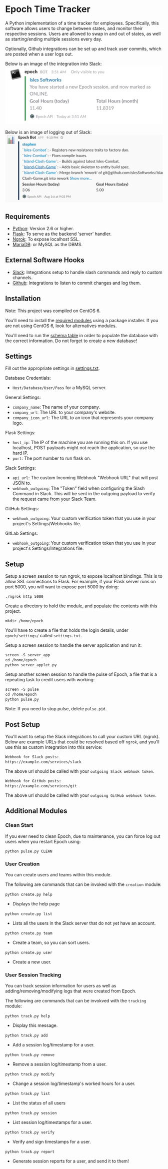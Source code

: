 # Epoch Time Tracker
A Python implementation of a time tracker for employees. Specifically, this software allows users to change between states, and monitor their respective sessions. Users are allowed to swap in and out of states, as well as starting/ending multiple sessions every day. 

Optionally, Github integrations can be set up and track user commits, which are posted when a user logs out.

Below is an image of the integration into Slack:
![alt text](https://github.com/Unknowncmbk/epoch-time-tracker/blob/master/images/login.png "User Logging In")

Below is an image of logging out of Slack:
![alt text](https://github.com/Unknowncmbk/epoch-time-tracker/blob/master/images/timestamp_developer.png "User Logging Out")

## Requirements
- [Python](https://www.python.org/download/releases/2.6/): Version 2.6 or higher.
- [Flask](http://flask.pocoo.org): To serve as the backend 'server' handler.
- [Ngrok](https://ngrok.com): To expose localhost SSL.
- [MariaDB](https://mariadb.org): or MySQL as the DBMS.

## External Software Hooks
- [Slack](https://api.slack.com): Integrations setup to handle slash commands and reply to custom channels.
- [Github](https://developer.github.com): Integrations to listen to commit changes and log them.

## Installation
Note: This project was compiled on CentOS 6.

You'll need to install the [required modules](https://github.com/Unknowncmbk/epoch-time-tracker/blob/master/setup/install.txt) using a package installer. If you are not using CentOS 6, look for alternatives modules. 

You'll need to run the [schema table](https://github.com/Unknowncmbk/epoch-time-tracker/blob/master/setup/database/database_schema.txt) in order to populate the database with the correct information. Do not forget to create a new database!

## Settings
Fill out the appropriate settings in [settings.txt](https://github.com/Unknowncmbk/epoch-time-tracker/blob/master/epoch/settings/settings.txt).

Database Credentials:
- `Host/Database/User/Pass` for a MySQL server.

General Settings:
- `company_name`: The name of your company.
- `company_url`: The URL to your company's website.
- `company_icon_url`: The URL to an icon that represents your company logo.

Flask Settings:
- `host_ip`: The IP of the machine you are running this on. If you use localhost, POST payloads might not reach the application, so use the hard IP.
- `port`: The port number to run flask on. 

Slack Settings:
- `api_url`: The custom Incoming Webhook "Webhook URL" that will post JSON to. 
- `webhook_outgoing`: The "Token" field when configuring the Slash Command in Slack. This will be sent in the outgoing payload to verify the request came from your Slack Team.

GitHub Settings:
- `webhook_outgoing`: Your custom verification token that you use in your project's Settings/Webhooks file.

GitLab Settings:
- `webhook_outgoing`: Your custom verification token that you use in your project's Settings/Integrations file.

## Setup
Setup a screen session to run ngrok, to expose localhost bindings. This is to allow SSL connections to Flask.
For example, if your Flask server runs on port 5000, you will want to expose port 5000 by doing:

```
./ngrok http 5000
```

Create a directory to hold the module, and populate the contents with this project.
```
mkdir /home/epoch
```

You'll have to create a file that holds the login details, under `epoch/settings/` called `settings.txt`.

Setup a screen session to handle the server application and run it:
```
screen -S server_app
cd /home/epoch
python server_applet.py
```

Setup another screen session to handle the pulse of Epoch, a file that is a repeating task to credit users with working:
```
screen -S pulse
cd /home/epoch
python pulse.py
```
Note: If you need to stop pulse, delete `pulse.pid`.

## Post Setup
You'll want to setup the Slack integrations to call your custom URL (ngrok). Below are example URLs that could be resolved based off `ngrok`, and you'll use this as custom integration into this service:

```
Webhook for Slack posts:
https://example.com/services/slack
```
The above url should be called with your `outgoing Slack webhook token`.

```
Webhook for GitHub posts:
https://example.com/services/git
```
The above url should be called with your `outgoing GitHub webhook token`.

## Additional Modules

### Clean Start
If you ever need to clean Epoch, due to maintenance, you can force log out users when you restart Epoch using:
```
python pulse.py CLEAN
```

### User Creation
You can create users and teams within this module.

The following are commands that can be invoked with the `creation` module:

`python create.py help`
- Displays the help page

`python create.py list`
- Lists all the users in the Slack server that do not yet have an account.

`python create.py team`
- Create a team, so you can sort users.

`python create.py user`
- Create a new user.

### User Session Tracking
You can track session information for users as well as adding/removing/modifying logs that were created from Epoch.

The following are commands that can be invokved with the `tracking` module:

`python track.py help`
- Display this message.

`python track.py add`
- Add a session log/timestamp for a user.

`python track.py remove`
- Remove a session log/timestamp from a user.

`python track.py modify`
- Change a session log/timestamp's worked hours for a user.

`python track.py list`
- List the status of all users

`python track.py session`
- List session log/timestamps for a user.

`python track.py verify`
- Verify and sign timestamps for a user.

`python track.py report`
- Generate session reports for a user, and send it to them!
